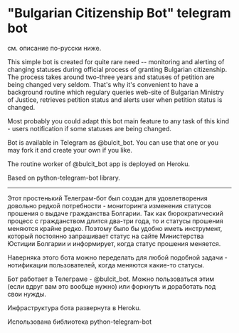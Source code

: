 # "Bulgarian Citizenship Bot" telegram bot

см. описание по-русски ниже. 

This simple bot is created for quite rare need -- monitoring and alerting of changing statuses during official process of granting Bulgarian citizenship. 
The process takes around two-three years and statuses of petition are being changed very seldom. That's why it's convenient to have a background routine which regulary queries web-site of Bulgarian Ministry of Justice, retrieves petition status and alerts user when petition status is changed.

Most probably you could adapt this bot main feature to any task of this kind - users notification if some statuses are being changed.

Bot is available in Telegram as @bulcit_bot. You can use that one or you may fork it and create your own if you like. 

The routine worker of @bulcit_bot app is deployed on Heroku.

Based on python-telegram-bot library.


____________

Этот простенький Телеграм-бот был создан для удовлетворения довольно редкой потребности - мониторинга изменения статусов прошения о выдаче гражданства Болгарии. Так как бюрократический процесс с гражданством длится два-три года, то и статусы прошения меняются крайне редко. Поэтому было бы удобно иметь инструмент, который постоянно запрашивает статус на сайте Министерства Юстиции Болгарии и информирует, когда статус прошения меняется. 

Наверняка этого бота можно переделать для любой подобной задачи - нотификации пользователей, когда меняются какие-то статусы. 

Бот работает в Телеграме - @bulcit_bot. Можно пользоваться этим (если вдруг вам это вообще нужно) или форкнуть и доработать под свои нужды. 

Инфраструктура бота развернута в Heroku. 

Использована библиотека python-telegram-bot
